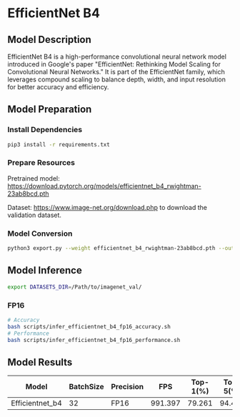 # EfficientNet B4

## Model Description

EfficientNet B4 is a high-performance convolutional neural network model introduced in Google's paper "EfficientNet: Rethinking Model Scaling for Convolutional Neural Networks." It is part of the EfficientNet family, which leverages compound scaling to balance depth, width, and input resolution for better accuracy and efficiency.

## Model Preparation

### Install Dependencies

```bash
pip3 install -r requirements.txt
```

### Prepare Resources

Pretrained model: <https://download.pytorch.org/models/efficientnet_b4_rwightman-23ab8bcd.pth>

Dataset: <https://www.image-net.org/download.php> to download the validation dataset.

### Model Conversion

```bash
python3 export.py --weight efficientnet_b4_rwightman-23ab8bcd.pth --output efficientnet_b4.onnx
```

## Model Inference

```bash
export DATASETS_DIR=/Path/to/imagenet_val/
```

### FP16

```bash
# Accuracy
bash scripts/infer_efficientnet_b4_fp16_accuracy.sh
# Performance
bash scripts/infer_efficientnet_b4_fp16_performance.sh
```

## Model Results

| Model           | BatchSize | Precision | FPS      | Top-1(%) | Top-5(%) |
| --------------- | --------- | --------- | -------- | -------- | -------- |
| Efficientnet_b4 | 32        | FP16      | 991.397  | 79.261   | 94.496   |
